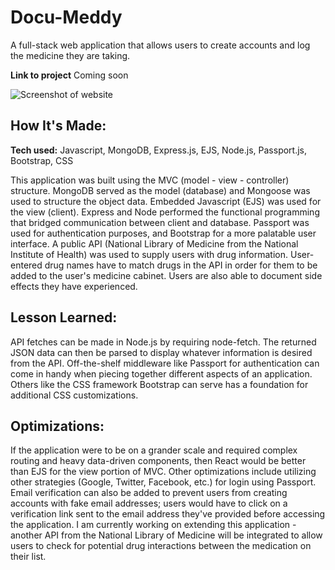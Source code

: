 # Docu-Meddy
A full-stack web application that allows users to create accounts and log the medicine they are taking. 

**Link to project** Coming soon

![Screenshot of website](https://i.gyazo.com/19e108e7745f3160741fa9dd19c5f459.png)

## How It's Made:

**Tech used:** Javascript, MongoDB, Express.js, EJS, Node.js, Passport.js, Bootstrap, CSS

This application was built using the MVC (model - view - controller) structure. MongoDB served as the model (database) and Mongoose was used to structure the object data. Embedded Javascript (EJS) was used for the view (client). Express and Node performed the functional programming that bridged communication between client and database. Passport was used for authentication purposes, and Bootstrap for a more palatable user interface. A public API (National Library of Medicine from the National Institute of Health) was used to supply users with drug information. User-entered drug names have to match drugs in the API in order for them to be added to the user's medicine cabinet. Users are also able to document side effects they have experienced.

## Lesson Learned:

API fetches can be made in Node.js by requiring node-fetch. The returned JSON data can then be parsed to display whatever information is desired from the API. Off-the-shelf middleware like Passport for authentication can come in handy when piecing together different aspects of an application. Others like the CSS framework Bootstrap can serve has a foundation for additional CSS customizations. 

## Optimizations:

If the application were to be on a grander scale and required complex routing and heavy data-driven components, then React would be better than EJS for the view portion of MVC. Other optimizations include utilizing other strategies (Google, Twitter, Facebook, etc.) for login using Passport. Email verification can also be added to prevent users from creating accounts with fake email addresses; users would have to click on a verification link sent to the email address they've provided before accessing the application. I am currently working on extending this application - another API from the National Library of Medicine will be integrated to allow users to check for potential drug interactions between the medication on their list.